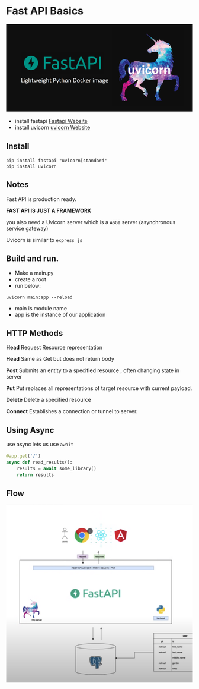 # Fast API Basics 

![](resources/image2.png)

- install fastapi [Fastapi Website](https://fastapi.tiangolo.com/)
- install uvicorn [uvicorn Website](https://www.uvicorn.org/)

## Install 

```
pip install fastapi "uvicorn[standard"
pip install uvicorn
```


## Notes


Fast API is production ready. 

**FAST API IS JUST A FRAMEWORK**  

you also need a Uvicorn server which is a `ASGI` server (asynchronous service gateway)  

Uvicorn is similar to `express js`


## Build and run.

- Make a main.py
- create a root
- run below:
  
```shell
uvicorn main:app --reload
```
  
- main is module name
- app is the instance of our application





## HTTP Methods   
  
**Head** Request Resource representation  

**Head** Same as Get but does not return body
  
**Post** Submits an entity to a specified resource , often changing state in server

**Put** Put replaces all representations of target resource with current payload.  

**Delete** Delete a specified resource  
  
**Connect** Establishes a connection or tunnel to server.  



## Using Async

use async lets us use `await` 

```python
@app.get('/')
async def read_results():
    results = await some_library()
    return results
```

## Flow 

![](resources/flow.png)
